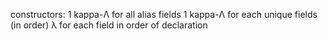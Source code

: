 constructors:
1 kappa-Λ for all alias fields
1 kappa-Λ for each unique fields (in order)
λ for each field in order of declaration
